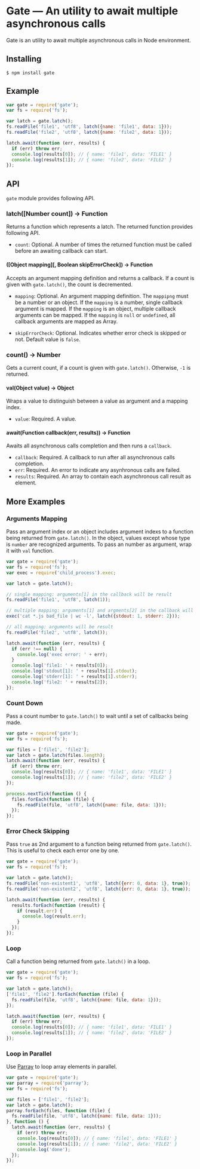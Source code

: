Gate — An utility to await multiple asynchronous calls
=======================================================

Gate is an utility to await multiple asynchronous calls in Node environment.

## Installing

```
$ npm install gate
```

## Example

```js
var gate = require('gate');
var fs = require('fs');

var latch = gate.latch();
fs.readFile('file1', 'utf8', latch({name: 'file1', data: 1}));
fs.readFile('file2', 'utf8', latch({name: 'file2', data: 1}));

latch.await(function (err, results) {
  if (err) throw err;
  console.log(results[0]); // { name: 'file1', data: 'FILE1' }
  console.log(results[1]); // { name: 'file2', data: 'FILE2' }
});
```

## API

`gate` module provides following API. 

### latch([Number count]) -> Function

Returns a function which represents a latch. The returned function provides following API.

* `count`: Optional. A number of times the returned function must be called before an awaiting callback can start.

#### ([Object mapping][, Boolean skipErrorCheck]) -> Function

Accepts an argument mapping definition and returns a callback.
If a count is given with `gate.latch()`, the count is decremented.

* `mapping`: Optional. An argument mapping definition. The `mappipng` must be a number or an object.
If the `mapping` is a number, single callback argument is mapped.
If the `mapping` is an object, multiple callback arguments can be mapped.
If the `mapping` is `null` or `undefined`, all callback arguments are mapped as Array.

* `skipErrorCheck`: Optional. Indicates whether error check is skipped or not. Default value is `false`.

### count() -> Number

Gets a current count, if a count is given with `gate.latch()`.
Otherwise, `-1` is returned.

#### val(Object value) -> Object

Wraps a value to distinguish between a value as argument and a mapping index.

* `value`: Required. A value.

#### await(Function callback(err, results)) -> Function

Awaits all asynchronous calls completion and then runs a `callback`.

* `callback`: Required. A callback to run after all asynchronous calls completion.
* `err`: Required. An error to indicate any asynhronous calls are failed.
* `results`: Required. An array to contain each asynchronous call result as element.

## More Examples

### Arguments Mapping

Pass an argument index or an object includes argument indexs to a function being returned from `gate.latch()`. 
In the object, values except whose type is `number` are recognized arguments. 
To pass an number as argument, wrap it with `val` function. 

```js
var gate = require('gate');
var fs = require('fs');
var exec = require('child_process').exec;

var latch = gate.latch();

// single mapping: arguments[1] in the callback will be result
fs.readFile('file1', 'utf8', latch(1)); 

// multiple mapping: arguments[1] and argments[2] in the callback will be result
exec('cat *.js bad_file | wc -l', latch({stdout: 1, stderr: 2}));

// all mapping: arguments will be result
fs.readFile('file2', 'utf8', latch());

latch.await(function (err, results) {
  if (err !== null) {
    console.log('exec error: ' + err);
  }
  console.log('file1: ' + results[0]);
  console.log('stdout[1]: ' + results[1].stdout);
  console.log('stderr[1]: ' + results[1].stderr);
  console.log('file2: ' + results[2]);
});
```

### Count Down

Pass a count number to `gate.latch()` to wait until a set of callbacks being made.

```js
var gate = require('gate');
var fs = require('fs');

var files = ['file1', 'file2'];
var latch = gate.latch(files.length);
latch.await(function (err, results) {
  if (err) throw err;
  console.log(results[0]); // { name: 'file1', data: 'FILE1' }
  console.log(results[1]); // { name: 'file2', data: 'FILE2' }
});

process.nextTick(function () {
  files.forEach(function (file) {
    fs.readFile(file, 'utf8', latch({name: file, data: 1}));
  });
});
```

### Error Check Skipping

Pass `true` as 2nd argument to a function being returned from `gate.latch()`. 
This is useful to check each error one by one.

```js
var gate = require('gate');
var fs = require('fs');

var latch = gate.latch();
fs.readFile('non-existent1', 'utf8', latch({err: 0, data: 1}, true));
fs.readFile('non-existent2', 'utf8', latch({err: 0, data: 1}, true));

latch.await(function (err, results) {
  results.forEach(function (result) {
    if (result.err) {
      console.log(result.err);
    } 
  });
});
```

### Loop

Call a function being returned from `gate.latch()` in a loop.

```js
var gate = require('gate');
var fs = require('fs');

var latch = gate.latch();
['file1', 'file2'].forEach(function (file) {
  fs.readFile(file, 'utf8', latch({name: file, data: 1}));
});

latch.await(function (err, results) {
  if (err) throw err;
  console.log(results[0]); // { name: 'file1', data: 'FILE1' }
  console.log(results[1]); // { name: 'file2', data: 'FILE2' }
});
```

### Loop in Parallel

Use [Parray](https://github.com/nakamura-to/parallel) to loop array elements in parallel.

```js
var gate = require('gate');
var parray = require('parray');
var fs = require('fs');

var files = ['file1', 'file2'];
var latch = gate.latch();
parray.forEach(files, function (file) {
  fs.readFile(file, 'utf8', latch({name: file, data: 1}));
}, function () {
  latch.await(function (err, results) {
    if (err) throw err;
    console.log(results[0]); // { name: 'file1', data: 'FILE1' }
    console.log(results[1]); // { name: 'file2', data: 'FILE2' }
    console.log('done');
  });
});
```
